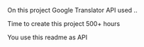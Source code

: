 On this project Google Translator API used ..

Time to create this project 500+ hours 


You use this readme as API
